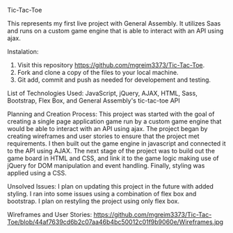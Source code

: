 Tic-Tac-Toe

This represents my first live project with General Assembly. It utilizes Saas and runs on a custom game engine that is able to interact with an API using ajax.

Instalation:
1. Visit this repository https://github.com/mgreim3373/Tic-Tac-Toe.
2. Fork and clone a copy of the files to your local machine.
3. Git add, commit and push as needed for developement and testing.

List of Technologies Used: JavaScript, jQuery, AJAX, HTML, Sass, Bootstrap, Flex Box, and General Assembly's tic-tac-toe API

Planning and Creation Process: This project was started with the goal of creating a single page application game run by a custom game engine that would be able to interact with an API using ajax. The project began by creating wireframes and user stories to ensure that the project met requirements. I then built out the game engine in javascript and connected it to the API using AJAX. The next stage of the project was to build out the game board in HTML and CSS, and link it to the game logic making use of jQuery for DOM manipulation and event handling. Finally, styling was applied using a CSS.

Unsolved Issues: I plan on updating this project in the future with added styling. I ran into some issues using a combination of flex box and bootstrap. I plan on restyling the project using only flex box.

Wireframes and User Stories:
https://github.com/mgreim3373/Tic-Tac-Toe/blob/44af7639cd6b2c07aa46b4bc50012c01f9b9060e/Wireframes.jpg
